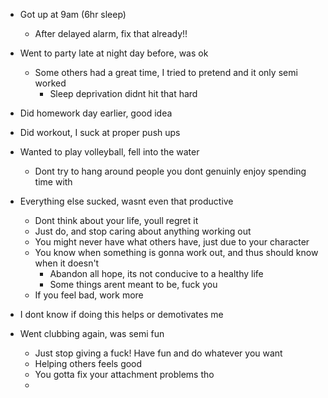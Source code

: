 - Got up at 9am (6hr sleep)
	- After delayed alarm, fix that already!!
- Went to party late at night day before, was ok
	- Some others had a great time, I tried to pretend and it only semi worked
		- Sleep deprivation didnt hit that hard
- Did homework day earlier, good idea
- Did workout, I suck at proper push ups
- Wanted to play volleyball, fell into the water
	- Dont try to hang around people you dont genuinly enjoy spending time with
- Everything else sucked, wasnt even that productive
	- Dont think about your life, youll regret it
	- Just do, and stop caring about anything working out
	- You might never have what others have, just due to your character
	- You know when something is gonna work out, and thus should know when it doesn't
		- Abandon all hope, its not conducive to a healthy life
		- Some things arent meant to be, fuck you
	- If you feel bad, work more
- I dont know if doing this helps or demotivates me

- Went clubbing again, was semi fun
	- Just stop giving a fuck! Have fun and do whatever you want
	- Helping others feels good
	- You gotta fix your attachment problems tho
	- 
